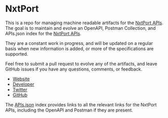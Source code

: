 # NxtPortThis is a repo for managing machine readable artifacts for the [NxtPort APIs](https://www.nxtport.eu). The goal is to maintain and evolve an OpenAPI, Postman Collection, and APIs.json index for the [NxtPort APIs](https://www.nxtport.eu).They are a constant work in progress, and will be updated on a regular basis when new information is added, or more of the specifications are supported.Feel free to submit a pull request to evolve any of the artifacts, and leave GitHub issues if you have any questions, comments, or feedback.- [Website](https://www.nxtport.eu)- [Developer](https://www.nxtport.eu)- [Twitter](https://twitter.com/NxtPortNews)- [GitHub](https://github.com/NxtPort)The [APIs.json](https://github.com/api-evangelist/nxtport/blob/master/apis.json) index provides links to all the relevant links for the NxtPort APIs, including the OpenAPI and Postman if they are present.
